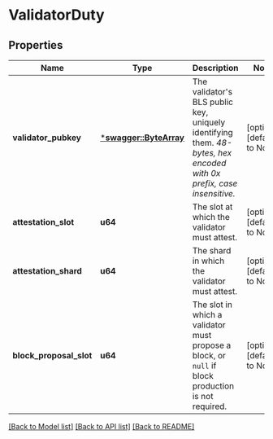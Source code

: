 # ValidatorDuty

## Properties
Name | Type | Description | Notes
------------ | ------------- | ------------- | -------------
**validator_pubkey** | [***swagger::ByteArray**](ByteArray.md) | The validator's BLS public key, uniquely identifying them. _48-bytes, hex encoded with 0x prefix, case insensitive._ | [optional] [default to None]
**attestation_slot** | **u64** | The slot at which the validator must attest. | [optional] [default to None]
**attestation_shard** | **u64** | The shard in which the validator must attest. | [optional] [default to None]
**block_proposal_slot** | **u64** | The slot in which a validator must propose a block, or `null` if block production is not required. | [optional] [default to None]

[[Back to Model list]](../README.md#documentation-for-models) [[Back to API list]](../README.md#documentation-for-api-endpoints) [[Back to README]](../README.md)


